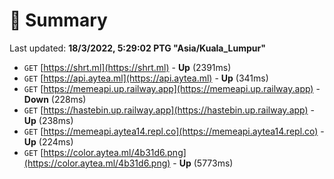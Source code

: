 # 📖 Summary
Last updated: **18/3/2022, 5:29:02 PTG "Asia/Kuala_Lumpur"**

- `GET` [https://shrt.ml](https://shrt.ml) - **Up** (2391ms)
- `GET` [https://api.aytea.ml](https://api.aytea.ml) - **Up** (341ms)
- `GET` [https://memeapi.up.railway.app](https://memeapi.up.railway.app) - **Down** (228ms)
- `GET` [https://hastebin.up.railway.app](https://hastebin.up.railway.app) - **Up** (238ms)
- `GET` [https://memeapi.aytea14.repl.co](https://memeapi.aytea14.repl.co) - **Up** (224ms)
- `GET` [https://color.aytea.ml/4b31d6.png](https://color.aytea.ml/4b31d6.png) - **Up** (5773ms)
